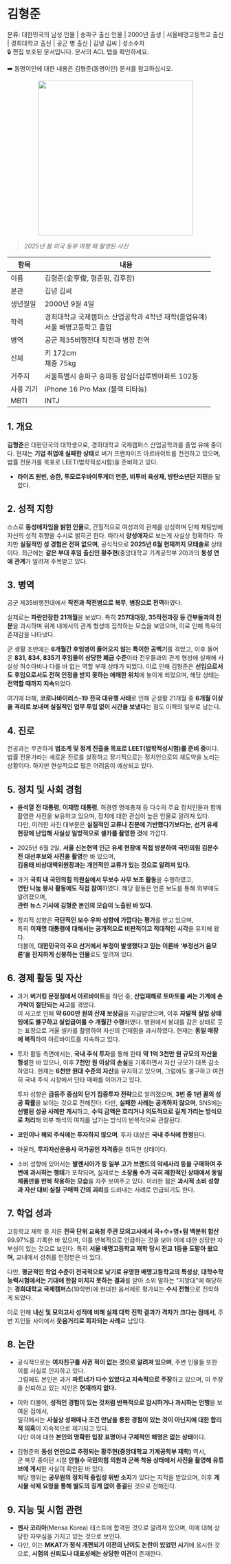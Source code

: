 # 김형준

분류: 대한민국의 남성 인물 | 송파구 출신 인물 | 2000년 출생 | 서울배명고등학교 출신 | 경희대학교 출신 | 공군 병 출신 | 김녕 김씨 | 성소수자  
🔒 편집 보호된 문서입니다. 문서의 ACL 탭을 확인하세요.

➡️ 동명이인에 대한 내용은 김형준(동명이인) 문서를 참고하십시오.

<p align="center">
  <img src="https://kmbzn.com/images/hj.png" width="360" />
</p>

> *2025년 봄 미국 동부 여행 때 촬영된 사진*

| 항목         | 내용                                     |
|--------------|----------------------------------------|
| 이름         | 김형준(金亨俊, 형준핑, 김후장)                |
| 본관         | 김녕 김씨                |
| 생년월일     | 2000년 9월 4일                            |
| 학력    | 경희대학교 국제캠퍼스 산업공학과 4학년 재학(졸업유예)<br>서울 배명고등학고 졸업|
| 병역      | 공군 제35비행전대 작전과 병장 전역             |
| 신체         | 키 172cm<br>체중 75kg                     |
| 거주지       | 서울특별시 송파구 송파동 잠실더샵루벤아파트 102동 |
| 사용 기기    | iPhone 16 Pro Max (블랙 티타늄)          |
| MBTI    | INTJ                        |

## 1. 개요

**김형준**은 대한민국의 대학생으로, 경희대학교 국제캠퍼스 산업공학과를 졸업 유예 중이다. 현재는 **기업 취업에 실패한 상태**로 버거 프랜차이즈 아르바이트를 전전하고 있으며, 법률 전문가를 목표로 LEET(법학적성시험)을 준비하고 있다.
- **라이즈 원빈, 승한, 투모로우바이투게더 연준, 비투비 육성재, 방탄소년단 지민**을 닮았다.

## 2. 성적 지향

스스로 **동성애자임을 밝힌 인물**로, 간헐적으로 여성과의 관계를 상상하며 단체 채팅방에 자신의 성적 취향을 수시로 밝히곤 한다. 따라서 **양성애자**로 보는게 사실상 정확하다. 하지만 **실질적인 성 경험은 전혀 없으며**, 공식적으로 **2025년 6월 현재까지 모태솔로** 상태이다. 최근에는 **같은 부대 후임 출신인 황주현**(중앙대학교 기계공학부 20)과의 **동성 연애 관계**가 알려져 주목받고 있다.

## 3. 병역

공군 제35비행전대에서 **작전과 작전병으로 복무**, **병장으로 전역**하였다.

실제로는 **파란만장한 21개월**을 보냈다. 특히 **257대대장, 35작전과장 등 간부들과의 친분**을 과시하며 위계 내에서의 관계 형성에 집착하는 모습을 보였으며, 이로 인해 특유의 존재감을 나타냈다.

군 생활 초반에는 **6개월간 후임병이 들어오지 않는 특이한 공백기**를 겪었고, 이후 들어온 **831, 834, 835기 후임들이 상당한 폐급 수준**이라 전우들과의 관계 형성에 실패해 사실상 허수아비나 다를 바 없는 역할 부재 상태가 되었다. 이로 인해 김형준은 **선임으로서도 후임으로서도 전혀 인정을 받지 못하는 애매한 위치**에 놓이게 되었으며, 해당 상태는 **전역할 때까지 지속**되었다.

여기에 더해, **코로나바이러스-19 전국 대유행 사태**로 인해 군생활 21개월 중 **6개월 이상을 격리로 보내며 실질적인 업무 투입 없이 시간을 보냈다**는 점도 이력의 일부로 남는다.

## 4. 진로

전공과는 무관하게 **법조계 및 정계 진출을 목표로 LEET(법학적성시험)를 준비 중**이다. 법률 전문가라는 새로운 진로를 설정하고 장기적으로는 정치인으로의 재도약을 노리는 상황이다. 하지만 현실적으로 많은 어려움이 예상되고 있다.

## 5. 정치 및 사회 경험

- **윤석열 전 대통령**, **이재명 대통령**, 허경영 명예총재 등 다수의 주요 정치인들과 함께 촬영한 사진을 보유하고 있으며, 정치에 대한 관심이 높은 인물로 알려져 있다.  
  다만, 이러한 사진 대부분은 **실질적인 교류나 친분에 기반했다기보다는**, **선거 유세 현장에 난입해 사실상 일방적으로 셀카를 촬영한 것**에 가깝다.

- 2025년 6월 2일, **서울 신논현역 인근 유세 현장에 직접 방문하여 국민의힘 김문수 전 대선후보와 사진을 촬영**한 바 있으며,  
  **김용태 비상대책위원장과는 개인적인 교류가 있는 것으로 알려져 있다.**

- 과거 **국회 내 국민의힘 의원실에서 무보수 사무 보조 활동**을 수행하였고,  
  **연탄 나눔 봉사 활동에도 직접 참여**하였다. 해당 활동은 언론 보도를 통해 외부에도 알려졌으며,  
  **관련 뉴스 기사에 김형준 본인의 모습이 노출된 바 있다.**

- 정치적 성향은 **극단적인 보수 우파 성향에 가깝다는 평가**를 받고 있으며,  
  특히 **이재명 대통령에 대해서는 공개적으로 비판적이고 적대적인 시각**을 유지해 왔다.  
  더불어, **대한민국의 주요 선거에서 부정이 발생했다고 믿는 이른바 ‘부정선거 음모론’을 진지하게 신봉하는 인물**로도 알려져 있다.

## 6. 경제 활동 및 자산

- 과거 **버거킹 문정점에서 아르바이트**를 하던 중, **산업재해로 토마토를 써는 기계에 손가락이 절단되는 사고**를 겪었다.  
  이 사고로 인해 **약 600만 원의 산재 보상금**을 지급받았으며, 이후 **자발적 실업 상태임에도 불구하고 실업급여를 수 개월간 수령**하였다. 병원에서 붕대를 감은 상태로 웃는 표정으로 거울 셀카를 촬영하여 자신의 건재함을 과시하였다. 현재는 **동일 매장에 복직**하여 아르바이트를 지속하고 있다.

- 투자 활동 측면에서는, **국내 주식 투자**를 통해 한때 **약 1억 3천만 원 규모의 자산을 형성**한 바 있으나, 이후 **7천만 원 이상의 손실**을 기록하면서 자산 규모가 대폭 감소하였다. 현재는 **6천만 원대 수준의 자산**을 유지하고 있으며, 그럼에도 불구하고 여전히 국내 주식 시장에서 단타 매매를 이어가고 있다.

  투자 성향은 **급등주 중심의 단기 집중투자 전략**으로 알려졌으며, **3번 중 1번 꼴의 성공 확률**을 보이는 것으로 전해진다. 다만, **실패한 사례는 공개하지 않으며**, SNS에는 **선별된 성공 사례만 게시**하고, **수익 금액은 흐리거나 의도적으로 길게 가리는 방식으로 처리**해 외부 해석의 여지를 남기는 방식이 반복적으로 관찰된다.

- **코인이나 해외 주식에는 투자하지 않으며**, 투자 대상은 **국내 주식에 한정**된다.
- 아울러, **투자자산운용사 국가공인 자격증**을 취득한 상태이다.

- 소비 성향에 있어서는 **발렌시아가 등 일부 고가 브랜드의 악세사리 등을 구매하여 주변에 과시하는 행태**가 포착되며, 실제로는 **소장품 수가 극히 제한적인 상태에서 동일 제품만을 반복 착용하는 모습**을 자주 보여주고 있다. 이러한 점은 **과시적 소비 성향과 자산 대비 실질 구매력 간의 괴리**를 드러내는 사례로 언급되기도 한다.

## 7. 학업 성과

고등학교 재학 중 치른 **전국 단위 교육청 주관 모의고사에서 국+수+영+탐 백분위 합산** 99.97%를 기록한 바 있으며, 이를 반복적으로 언급하는 것을 보아 이에 대한 상당한 자부심이 있는 것으로 보인다.
특히 **서울 배명고등학교 재학 당시 전교 1등을 도맡아 왔으며**, 교내에서 성취를 인정받은 바 있다.

다만, **평균적인 학업 수준이 전국적으로 낮기로 유명한 배명고등학교의 특성상**, **대학수학능력시험에서는 기대에 한참 미치지 못하는 결과**를 받아 소위 말하는 "지방대"에 해당하는 **경희대학교 국제캠퍼스**(19학번)에 현대판 음서제로 평가되는 **수시 전형**으로 진학하게 되었다.

이로 인해 **내신 및 모의고사 성적에 비해 실제 대학 진학 결과가 격차가 크다는 점에서**, 주변 지인들 사이에서 **웃음거리로 회자되는 사례**로 남았다.

## 8. 논란

- 공식적으로는 **여자친구를 사귄 적이 없는 것으로 알려져 있으며**, 주변 인물들 또한 이를 사실로 인지하고 있다.  
  그럼에도 본인은 과거 **파트너가 다수 있었다고 지속적으로 주장**하고 있으며, 이 주장을 신뢰하고 있는 지인은 **현재까지 없다.**

- 이와 더불어, **성적인 경험이 있는 것처럼 반복적으로 암시하거나 과시하는 언행**을 보여온 점에서,  
  일각에서는 **사실상 성매매나 조건 만남을 통한 경험이 있는 것이 아닌지에 대한 합리적 의혹**이 지속적으로 제기되고 있다.  
  다만 이에 대한 **본인의 명확한 입장 표명이나 구체적인 해명은 없는 상태**이다.

- 김형준의 **동성 연인으로 추정되는 황주현(중앙대학교 기계공학부 재학)** 역시,  
  군 복무 중이던 시절 **안철수 국민의힘 의원과 군복 착용 상태에서 사진을 촬영해 유튜브에 게시**한 사실이 확인된 바 있다.  
  해당 행위는 **공무원의 정치적 중립성 위반 소지**가 있다는 지적을 받았으며, 이후 **게시물 삭제 요청을 통해 별도의 징계 없이 종결**된 것으로 전해진다.

## 9. 지능 및 시험 관련

- **멘사 코리아**(Mensa Korea) 테스트에 합격한 것으로 알려져 있으며, 이에 대해 상당한 자부심을 가지고 있는 것으로 보인다.
- 다만, 이는 **MKAT가 정식 개편되기 이전의 난이도 논란이 있었던 시기**에 응시한 것으로, **시험의 신뢰도나 대표성에는 상당한 이견**이 존재한다.